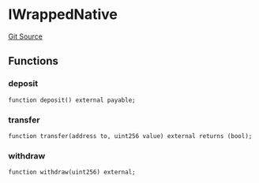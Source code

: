 # IWrappedNative
[Git Source](https://github.com/malda-protocol/malda-lending/blob/6ea8fcbab45a04b689cc49c81c736245cab92c98/src\utils\WrapAndSupply.sol)


## Functions
### deposit


```solidity
function deposit() external payable;
```

### transfer


```solidity
function transfer(address to, uint256 value) external returns (bool);
```

### withdraw


```solidity
function withdraw(uint256) external;
```

